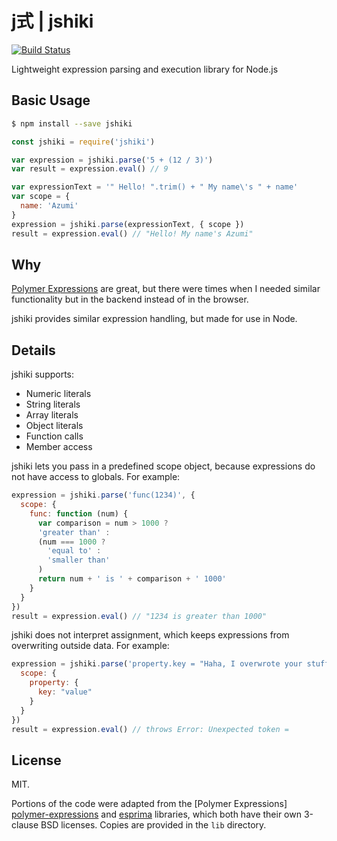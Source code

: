# j式 | jshiki

[![Build Status](https://travis-ci.org/adalinesimonian/jshiki.svg?branch=master)](
https://travis-ci.org/adalinesimonian/jshiki)

Lightweight expression parsing and execution library for Node.js

## Basic Usage

```bash
$ npm install --save jshiki
```

```javascript
const jshiki = require('jshiki')

var expression = jshiki.parse('5 + (12 / 3)')
var result = expression.eval() // 9

var expressionText = '" Hello! ".trim() + " My name\'s " + name'
var scope = {
  name: 'Azumi'
}
expression = jshiki.parse(expressionText, { scope })
result = expression.eval() // "Hello! My name's Azumi"
```

## Why

[Polymer Expressions][polymer-expressions] are great, but there were times when
I needed similar functionality but in the backend instead of in the browser.

jshiki provides similar expression handling, but made for use in Node.

## Details

jshiki supports:

- Numeric literals
- String literals
- Array literals
- Object literals
- Function calls
- Member access

jshiki lets you pass in a predefined scope object, because expressions do not
have access to globals. For example:

```javascript
expression = jshiki.parse('func(1234)', {
  scope: {
    func: function (num) {
      var comparison = num > 1000 ?
      'greater than' :
      (num === 1000 ?
        'equal to' :
        'smaller than'
      )
      return num + ' is ' + comparison + ' 1000'
    }
  }
})
result = expression.eval() // "1234 is greater than 1000"
```

jshiki does not interpret assignment, which keeps expressions from overwriting
outside data. For example:

```javascript
expression = jshiki.parse('property.key = "Haha, I overwrote your stuff!"', {
  scope: {
    property: {
      key: "value"
    }
  }
})
result = expression.eval() // throws Error: Unexpected token =
```

## License

MIT.

Portions of the code were adapted from the [Polymer Expressions]
[polymer-expressions] and [esprima][esprima] libraries, which both have their
own 3-clause BSD licenses. Copies are provided in the `lib` directory.

[polymer-expressions]: https://github.com/Polymer/polymer-expressions
[esprima]: https://github.com/jquery/esprima
